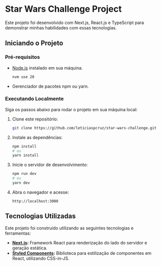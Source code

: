 # Star Wars Challenge Project

Este projeto foi desenvolvido com Next.js, React.js e TypeScript para demonstrar minhas habilidades com essas tecnologias. 

## Iniciando o Projeto

### Pré-requisitos

- [Node.js](https://nodejs.org/) instalado em sua máquina.

    ```bash
    nvm use 20
    ```

- Gerenciador de pacotes npm ou yarn.

### Executando Localmente

Siga os passos abaixo para rodar o projeto em sua máquina local:

1. Clone este repositório:
    ```bash
    git clone https://github.com/leticiaspcruz/star-wars-challenge.git
    ```

2. Instale as dependências:
    ```bash
    npm install
    # ou
    yarn install
    ```

3. Inicie o servidor de desenvolvimento:
    ```bash
    npm run dev
    # ou
    yarn dev
    ```

4. Abra o navegador e acesse:
    ```
    http://localhost:3000
    ```

## Tecnologias Utilizadas

Este projeto foi construído utilizando as seguintes tecnologias e ferramentas:

- **[Next.js](https://nextjs.org/docs):** Framework React para renderização do lado do servidor e geração estática.
- **[Styled Components](https://styled-components.com/docs):** Biblioteca para estilização de componentes em React, utilizando CSS-in-JS.
